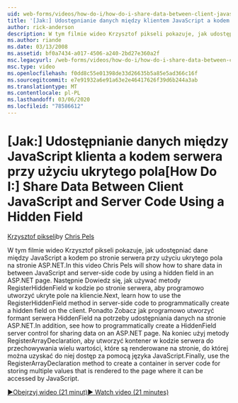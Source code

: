 ```yaml
---
uid: web-forms/videos/how-do-i/how-do-i-share-data-between-client-javascript-and-server-code-using-a-hidden-field
title: '[Jak:] Udostępnianie danych między klientem JavaScript a kodem serwera przy użyciu ukrytego pola | Microsoft Docs'
author: rick-anderson
description: W tym filmie wideo Krzysztof pikseli pokazuje, jak udostępniać dane między JavaScript a kodem po stronie serwera przy użyciu ukrytego pola na stronie ASP.NET. Następnie Dowiedz się, jak t...
ms.author: riande
ms.date: 03/13/2008
ms.assetid: bf0a7434-a017-4506-a240-2bd27e360a2f
msc.legacyurl: /web-forms/videos/how-do-i/how-do-i-share-data-between-client-javascript-and-server-code-using-a-hidden-field
msc.type: video
ms.openlocfilehash: f0dd8c55e01398de33d26635b5a85e5ad366c16f
ms.sourcegitcommit: e7e91932a6e91a63e2e46417626f39d6b244a3ab
ms.translationtype: MT
ms.contentlocale: pl-PL
ms.lasthandoff: 03/06/2020
ms.locfileid: "78586612"
---
```

# <a name="how-do-i-share-data-between-client-javascript-and-server-code-using-a-hidden-field"></a><span data-ttu-id="43e1a-104">[Jak:] Udostępnianie danych między JavaScript klienta a kodem serwera przy użyciu ukrytego pola</span><span class="sxs-lookup"><span data-stu-id="43e1a-104">[How Do I:] Share Data Between Client JavaScript and Server Code Using a Hidden Field</span></span>

<span data-ttu-id="43e1a-105">[Krzysztof pikseli](https://twitter.com/chrispels)</span><span class="sxs-lookup"><span data-stu-id="43e1a-105">by [Chris Pels](https://twitter.com/chrispels)</span></span>

<span data-ttu-id="43e1a-106">W tym filmie wideo Krzysztof pikseli pokazuje, jak udostępniać dane między JavaScript a kodem po stronie serwera przy użyciu ukrytego pola na stronie ASP.NET.</span><span class="sxs-lookup"><span data-stu-id="43e1a-106">In this video Chris Pels will show how to share data in between JavaScript and server-side code by using a hidden field in an ASP.NET page.</span></span> <span data-ttu-id="43e1a-107">Następnie Dowiedz się, jak używać metody RegisterHiddenField w kodzie po stronie serwera, aby programowo utworzyć ukryte pole na kliencie.</span><span class="sxs-lookup"><span data-stu-id="43e1a-107">Next, learn how to use the RegisterHiddenField method in server-side code to programmatically create a hidden field on the client.</span></span> <span data-ttu-id="43e1a-108">Ponadto Zobacz jak programowo utworzyć formant serwera HiddenField na potrzeby udostępniania danych na stronie ASP.NET.</span><span class="sxs-lookup"><span data-stu-id="43e1a-108">In addition, see how to programmatically create a HiddenField server control for sharing data on an ASP.NET page.</span></span> <span data-ttu-id="43e1a-109">Na koniec użyj metody RegisterArrayDeclaration, aby utworzyć kontener w kodzie serwera do przechowywania wielu wartości, które są renderowane na stronie, do której można uzyskać do niej dostęp za pomocą języka JavaScript.</span><span class="sxs-lookup"><span data-stu-id="43e1a-109">Finally, use the RegisterArrayDeclaration method to create a container in server code for storing multiple values that is rendered to the page where it can be accessed by JavaScript.</span></span>

[<span data-ttu-id="43e1a-110">&#9654;Obejrzyj wideo (21 minut)</span><span class="sxs-lookup"><span data-stu-id="43e1a-110">&#9654; Watch video (21 minutes)</span></span>](https://channel9.msdn.com/Blogs/ASP-NET-Site-Videos/how-do-i-share-data-between-client-javascript-and-server-code-using-a-hidden-field)
